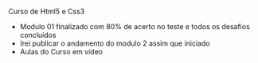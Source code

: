 Curso de Html5 e Css3
- Modulo 01 finalizado com 80% de acerto no teste e todos os desafios concluídos
- Irei publicar o andamento do modulo 2 assim que iniciado
- Aulas do Curso em vídeo
